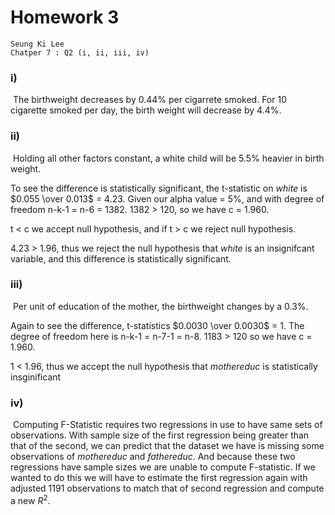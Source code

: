 # Homework 3

``` 
Seung Ki Lee
Chatper 7 : Q2 (i, ii, iii, iv)
```

### i) 

​	The birthweight decreases by 0.44% per cigarrete smoked. For 10 cigarette smoked per day, the birth weight will decrease by 4.4%.

### ii)

​	Holding all other factors constant, a white child will be 5.5% heavier in birth weight. 

To see the difference is statistically significant, the t-statistic on $white$ is $0.055 \over 0.013$ = $4.23$. Given our alpha value = 5%, and with degree of freedom n-k-1 = n-6 = 1382.  1382 > 120, so we have c = 1.960. 

t < c we accept null hypothesis, and if t > c we reject null hypothesis.

4.23 > 1.96, thus we reject the null hypothesis that $white$ is an insignifcant variable, and this difference is statistically significant.

### iii)

​	Per unit of education of the mother, the birthweight changes by a 0.3%. 

Again to see the difference, t-statistics $0.0030 \over 0.0030$ = $1$. The degree of freedom here is n-k-1 = n-7-1 = n-8. 1183 > 120 so we have c = 1.960.

1 < 1.96, thus we accept the null hypothesis that $mothereduc$ is statistically insginificant

### iv)

​	Computing F-Statistic requires two regressions in use to have same sets of observations. With sample size of the first regression being greater than that of the second, we can predict that the dataset we have is missing some observations of $mothereduc$ and $fathereduc$. And because these two regressions have sample sizes we are unable to compute F-statistic. If we wanted to do this we will have to estimate the first regression again with adjusted 1191 observations to match that of second regression and compute a new $R^2$.